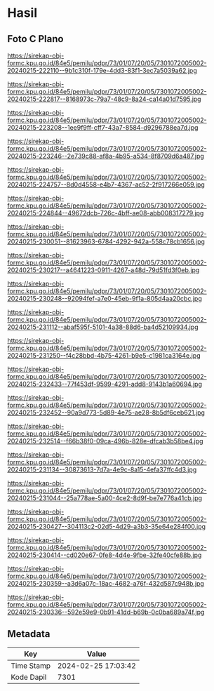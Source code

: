 # Hasil

## Foto C Plano

https://sirekap-obj-formc.kpu.go.id/84e5/pemilu/pdpr/73/01/07/20/05/7301072005002-20240215-222110--9b1c310f-179e-4dd3-83f1-3ec7a5039a62.jpg

https://sirekap-obj-formc.kpu.go.id/84e5/pemilu/pdpr/73/01/07/20/05/7301072005002-20240215-222817--8168973c-79a7-48c9-8a24-ca14a01d7595.jpg

https://sirekap-obj-formc.kpu.go.id/84e5/pemilu/pdpr/73/01/07/20/05/7301072005002-20240215-223208--1ee9f9ff-cff7-43a7-8584-d9296788ea7d.jpg

https://sirekap-obj-formc.kpu.go.id/84e5/pemilu/pdpr/73/01/07/20/05/7301072005002-20240215-223246--2e739c88-af8a-4b95-a534-8f8709d6a487.jpg

https://sirekap-obj-formc.kpu.go.id/84e5/pemilu/pdpr/73/01/07/20/05/7301072005002-20240215-224757--8d0d4558-e4b7-4367-ac52-2f917266e059.jpg

https://sirekap-obj-formc.kpu.go.id/84e5/pemilu/pdpr/73/01/07/20/05/7301072005002-20240215-224844--49672dcb-726c-4bff-ae08-abb008317279.jpg

https://sirekap-obj-formc.kpu.go.id/84e5/pemilu/pdpr/73/01/07/20/05/7301072005002-20240215-230051--81623963-6784-4292-942a-558c78cb1656.jpg

https://sirekap-obj-formc.kpu.go.id/84e5/pemilu/pdpr/73/01/07/20/05/7301072005002-20240215-230217--a4641223-0911-4267-a48d-79d51fd3f0eb.jpg

https://sirekap-obj-formc.kpu.go.id/84e5/pemilu/pdpr/73/01/07/20/05/7301072005002-20240215-230248--92094fef-a7e0-45eb-9f1a-805d4aa20cbc.jpg

https://sirekap-obj-formc.kpu.go.id/84e5/pemilu/pdpr/73/01/07/20/05/7301072005002-20240215-231112--abaf595f-5101-4a38-88d6-ba4d52109934.jpg

https://sirekap-obj-formc.kpu.go.id/84e5/pemilu/pdpr/73/01/07/20/05/7301072005002-20240215-231250--f4c28bbd-4b75-4261-b9e5-c1981ca3164e.jpg

https://sirekap-obj-formc.kpu.go.id/84e5/pemilu/pdpr/73/01/07/20/05/7301072005002-20240215-232433--77f453df-9599-4291-add8-9143b1a60694.jpg

https://sirekap-obj-formc.kpu.go.id/84e5/pemilu/pdpr/73/01/07/20/05/7301072005002-20240215-232452--90a9d773-5d89-4e75-ae28-8b5df6ceb621.jpg

https://sirekap-obj-formc.kpu.go.id/84e5/pemilu/pdpr/73/01/07/20/05/7301072005002-20240215-232514--f66b38f0-09ca-496b-828e-dfcab3b58be4.jpg

https://sirekap-obj-formc.kpu.go.id/84e5/pemilu/pdpr/73/01/07/20/05/7301072005002-20240215-231134--30873613-7d7a-4e9c-8a15-4efa37ffc4d3.jpg

https://sirekap-obj-formc.kpu.go.id/84e5/pemilu/pdpr/73/01/07/20/05/7301072005002-20240215-231044--25a778ae-5a00-4ce2-8d9f-be7e776a41cb.jpg

https://sirekap-obj-formc.kpu.go.id/84e5/pemilu/pdpr/73/01/07/20/05/7301072005002-20240215-230427--304113c2-02d5-4d29-a3b3-35e64e284f00.jpg

https://sirekap-obj-formc.kpu.go.id/84e5/pemilu/pdpr/73/01/07/20/05/7301072005002-20240215-230414--cd020e67-0fe8-4d4e-9fbe-32fe40cfe88b.jpg

https://sirekap-obj-formc.kpu.go.id/84e5/pemilu/pdpr/73/01/07/20/05/7301072005002-20240215-230359--a3d6a07c-18ac-4682-a76f-432d587c948b.jpg

https://sirekap-obj-formc.kpu.go.id/84e5/pemilu/pdpr/73/01/07/20/05/7301072005002-20240215-230336--592e59e9-0b91-41dd-b69b-0c0ba689a74f.jpg


## Metadata

| Key        | Value               |
| ---------- | ------------------- |
| Time Stamp | 2024-02-25 17:03:42 |
| Kode Dapil | 7301                |



